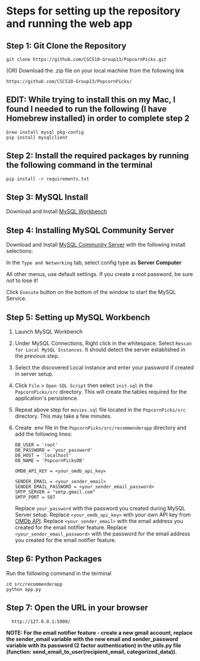 # Steps for setting up the repository and running the web app

## Step 1: Git Clone the Repository
  
    git clone https://github.com/CSC510-Group13/PopcornPicks.git
    
  (OR) Download the .zip file on your local machine from the following link
  
    https://github.com/CSC510-Group13/PopcornPicks/

## EDIT: While trying to install this on my Mac, I found I needed to run the following (I have Homebrew installed) in order to complete step 2

    brew install mysql pkg-config
    pip install mysqlclient

## Step 2: Install the required packages by running the following command in the terminal
   
    pip install -r requirements.txt

## Step 3: MySQL Install
   Download and Install [MySQL Workbench](https://dev.mysql.com/downloads/workbench/)

## Step 4: Installing MySQL Community Server

   Download and Install [MySQL Community Server](https://dev.mysql.com/downloads/mysql/) with the following install selections:

   In the `Type and Networking` tab, select config type as **Server Computer**
   
   All other menus, use default settings. If you create a root password, be sure not to lose it!

   Click `Execute` button on the bottom of the window to start the MySQL Service.

## Step 5: Setting up MySQL Workbench
 1. Launch MySQL Workbench
 2. Under MySQL Connections, Right click in the whitespace. Select `Rescan for Local MySQL Instances`. It should detect the server established in the previous step.
 3. Select the discovered Local instance and enter your password if created in server setup.
 4. Click `File` > `Open SQL Script` then select `init.sql` in the `PopcornPicks/src` directory. This will create the tables required for the application's persistence.
 5. Repeat above step for `movies.sql` file located in the `PopcornPicks/src` directory. This may take a few minutes.
 6. Create .env file in the `PopcornPicks/src/recommenderapp` directory and add the following lines:
 
    ```
    DB_USER = 'root'
    DB_PASSWORD = 'your_password'
    DB_HOST = 'localhost'
    DB_NAME = 'PopcornPicksDB'
    
    OMDB_API_KEY = <your_omdb_api_key>
    
    SENDER_EMAIL = <your_sender_email>
    SENDER_EMAIL_PASSWORD = <your_sender_email_password>
    SMTP_SERVER = "smtp.gmail.com"
    SMTP_PORT = 587
    ```
    
    Replace `your_password` with the password you created during MySQL Server setup. 
    Replace `<your_omdb_api_key>` with your own API key from [OMDb API](http://www.omdbapi.com/).
    Replace `<your_sender_email>` with the email address you created for the email notifier feature.
    Replace `<your_sender_email_password>` with the password for the email address you created for the email notifier feature.
   
## Step 6: Python Packages
   Run the following command in the terminal
    
    cd src/recommenderapp
    python app.py
   
    
## Step 7: Open the URL in your browser 

      http://127.0.0.1:5000/


**NOTE: For the email notifier feature - create a new gmail account, replace the sender_email variable with the new email and sender_password variable with its password (2 factor authentication) in the utils.py file (function: send_email_to_user(recipient_email, categorized_data)).**
